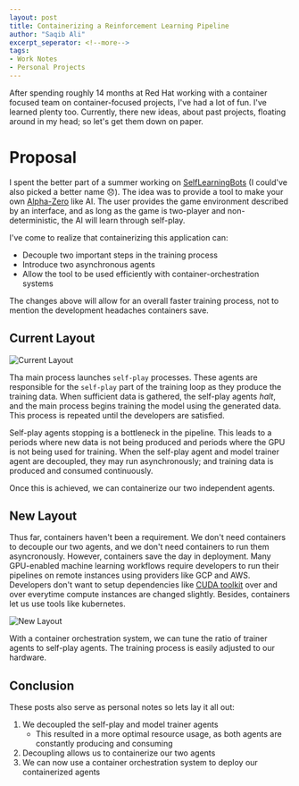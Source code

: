 ```yaml
---
layout: post
title: Containerizing a Reinforcement Learning Pipeline
author: "Saqib Ali"
excerpt_seperator: <!--more-->
tags:
- Work Notes
- Personal Projects
---
```


After spending roughly 14 months at Red Hat working with a container focused team on container-focused projects, I've had a lot of fun. I've learned plenty too. Currently, there new ideas, about past projects, floating around in my head; so let's get them down on paper.

# Proposal

I spent the better part of a summer working on [SelfLearningBots](https://github.com/saqibali-2k/SelfLearningBots) (I could've also picked a better name 😞). The idea was to provide a tool to make your own [Alpha-Zero](https://en.wikipedia.org/wiki/AlphaZero) like AI.
The user provides the game environment described by an interface, and as long as the game is two-player and non-deterministic, the AI will learn through self-play.

I've come to realize that containerizing this application can:
* Decouple two important steps in the training process
* Introduce two asynchronous agents
* Allow the tool to be used efficiently with container-orchestration systems

The changes above will allow for an overall faster training process, not to mention the development headaches containers save.

## Current Layout
![Current Layout](/old-blog/assets/imgs/containerizing-ml/Before.png "Current Layout")

Tha main process launches `self-play` processes. These agents are responsible for the `self-play` part of the training loop as they produce the training data. When sufficient data is gathered, the self-play agents *halt*, and the main process begins training the model using the generated data. This process is repeated until the developers are satisfied. 

Self-play agents stopping is a bottleneck in the pipeline. This leads to a periods where new data is not being produced and periods where the GPU is not being used for training. When the self-play agent and model trainer agent are decoupled, they may run asynchronously; and training data is produced and consumed continuously.

Once this is achieved, we can containerize our two independent agents. 

## New Layout

Thus far, containers haven't been a requirement. We don't need containers to decouple our two agents, and we don't need containers to run them asyncronously. However, containers save the day in deployment. Many GPU-enabled machine learning workflows require developers to run their pipelines on remote instances using providers like GCP and AWS. Developers don't want to setup dependencies like [CUDA toolkit](https://developer.nvidia.com/cuda-toolkit) over and over everytime  compute instances are changed slightly. Besides, containers let us use tools like kubernetes. 

![New Layout](/old-blog/assets/imgs/containerizing-ml/After.png "New Layout")

With a container orchestration system, we can tune the ratio of trainer agents to self-play agents. The training process is easily adjusted to our hardware.

## Conclusion

These posts also serve as personal notes so lets lay it all out:
1. We decoupled the self-play and model trainer agents
    * This resulted in a more optimal resource usage, as both agents are constantly producing and consuming
1. Decoupling allows us to containerize our two agents
1. We can now use a container orchestration system to deploy our containerized agents

